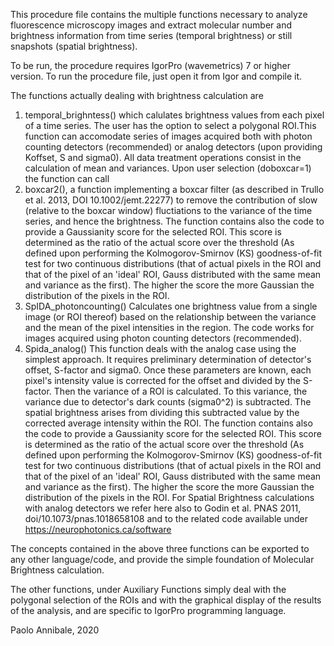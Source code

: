 This procedure file contains the multiple functions necessary to analyze 
fluorescence microscopy images and extract molecular number and brightness information from
time series (temporal brightness) or still snapshots (spatial brightness).

To be run, the procedure requires IgorPro (wavemetrics) 7 or higher version. To run the procedure file, just open it from Igor and compile it.

The functions actually dealing with brightness calculation are
1. temporal_brighntess() which calulates brightness values from each pixel of a time series. The user has the option to select
a polygonal ROI.This function can accomodate series of images acquired both with photon counting detectors (recommended) or
analog detectors (upon providing Koffset, S and sigma0). All data treatment operations consist in the calculation of mean and variances.
Upon user selection (doboxcar=1) the function can call
2. boxcar2(), a function implementing a boxcar filter (as described in Trullo et al. 2013, DOI 10.1002/jemt.22277) to remove the contribution of slow (relative to the boxcar window) 
fluctiations to the variance of the time series, and hence the brightness. 
The function contains also the code to provide a Gaussianity score for the selected ROI. This score is determined as the ratio
of the actual score over the threshold (As defined upon performing the Kolmogorov-Smirnov (KS) goodness-of-fit test for two continuous distributions
(that of actual pixels in the ROI and that of the pixel of an 'ideal' ROI, Gauss distributed with the same mean and variance as the first). The higher the score 
the more Gaussian the distribution of the pixels in the ROI.
3. SpIDA_photoncounting() Calculates one brightness value from a single image (or ROI thereof) based on the relationship between the variance
and the mean of the pixel intensities in the region. The code works for images acquired using photon counting detectors (recommended). 
4. Spida_analog()
This function deals with the analog case using the simplest approach. It requires preliminary determination of detector's offset, S-factor and sigma0. 
Once these parameters are known, each pixel's intensity value is corrected for the offset and divided by the S-factor. Then the variance of a ROI is calculated.
To this variance, the variance due to detector's dark counts (sigma0^2) is subtracted. The spatial brightness arises from dividing this subtracted value by the corrected average intensity within the ROI.
The function contains also the code to provide a Gaussianity score for the selected ROI. This score is determined as the ratio
of the actual score over the threshold (As defined upon performing the Kolmogorov-Smirnov (KS) goodness-of-fit test for two continuous distributions
(that of actual pixels in the ROI and that of the pixel of an 'ideal' ROI, Gauss distributed with the same mean and variance as the first). The higher the score 
the more Gaussian the distribution of the pixels in the ROI.
For Spatial Brightness calculations with analog detectors we refer here also to Godin et al. PNAS 2011, doi/10.1073/pnas.1018658108 and to the related code available under https://neurophotonics.ca/software
	
The concepts contained in the above three functions can be exported to any other language/code, and provide the simple foundation of Molecular Brightness calculation.

The other functions, under Auxiliary Functions simply deal with the polygonal selection of the ROIs and with the graphical display of the results of the analysis, and are specific to IgorPro programming language. 

Paolo Annibale, 2020
